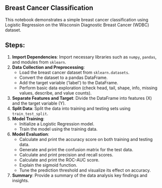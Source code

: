 ## Breast Cancer Classification

This notebook demonstrates a simple breast cancer classification using Logistic Regression on the Wisconsin Diagnostic Breast Cancer (WDBC) dataset.

## Steps:

1.  **Import Dependencies**: Import necessary libraries such as `numpy`, `pandas`, and modules from `sklearn`.
2.  **Data Collection and Preprocessing**:
    *   Load the breast cancer dataset from `sklearn.datasets`.
    *   Convert the dataset to a pandas DataFrame.
    *   Add the target variable ('label') to the DataFrame.
    *   Perform basic data exploration (check head, tail, shape, info, missing values, describe, and value counts).
3.  **Separate Features and Target**: Divide the DataFrame into features (X) and the target variable (Y).
4.  **Split Data**: Split the data into training and testing sets using `train_test_split`.
5.  **Model Training**:
    *   Initialize a Logistic Regression model.
    *   Train the model using the training data.
6.  **Model Evaluation**:
    *   Calculate and print the accuracy score on both training and testing data.
    *   Generate and print the confusion matrix for the test data.
    *   Calculate and print precision and recall scores.
    *   Calculate and print the ROC-AUC score.
    *   Explain the sigmoid function.
    *   Tune the prediction threshold and visualize its effect on accuracy.
7.  **Summary**: Provide a summary of the data analysis key findings and insights.
